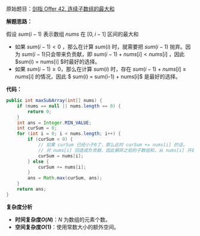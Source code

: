 原始题目：[剑指 Offer 42. 连续子数组的最大和](https://leetcode-cn.com/problems/lian-xu-zi-shu-zu-de-zui-da-he-lcof/)

**解题思路：**

假设 $sum(i-1)$ 表示数组 $nums$ 在 $[0, i-1]$ 区间的最大和

- 如果 $sum(i-1) < 0$ ，那么在计算 $sum(i)$ 时，就需要把 $sum(i-1)$ 抛弃。因为 $sum(i-1)$只会带来负贡献，即 $sum(i-1) + nums[i] < nums[i]$ ，因此 $sum(i) = nums[i] $时最好的选择。
- 如果 $sum(i-1) \geq 0$，那么在计算 $sum(i)$ 时，存在  $sum(i-1) + nums[i] \geq nums[i]$ 的情况，因此 $ sum(i) = sum(i-1) + nums[i]$ 是最好的选择。

**代码：**

```java
public int maxSubArray(int[] nums) {
    if (nums == null || nums.length == 0) {
        return 0;
    }
    int ans = Integer.MIN_VALUE;
    int curSum = 0;
    for (int i = 0; i < nums.length; i++) {
        if (curSum < 0) {
            // 如果 curSum 已经小于0了，那么此时 curSum += nums[i] 的话，
            // 对 nums[i] 回造成负贡献，因此摒弃之前的子数组和，从 nums[i] 开始重新计算
            curSum = nums[i];
        } else {
            curSum += nums[i];
        }
        ans = Math.max(curSum, ans);
    }
    return ans;
}
```

**复杂度分析**

- **时间复杂度$O(N)$**：$N$ 为数组的元素个数。
- **空间复杂度$O(1)$**：使用常数大小的额外空间。